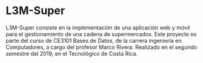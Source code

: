 # L3M-Super
L3M-Super consiste en la implementación de una aplicación web y móvil para el gestionamiento de una cadena de supermercados. Este proyecto es parte del curso de CE3101 Bases de Datos, de la carrera ingeniería en Computadores, a cargo del profesor Marco Rivera. Realizado en el segundo semestre del 2019, en el Tecnológico de Costa Rica.
